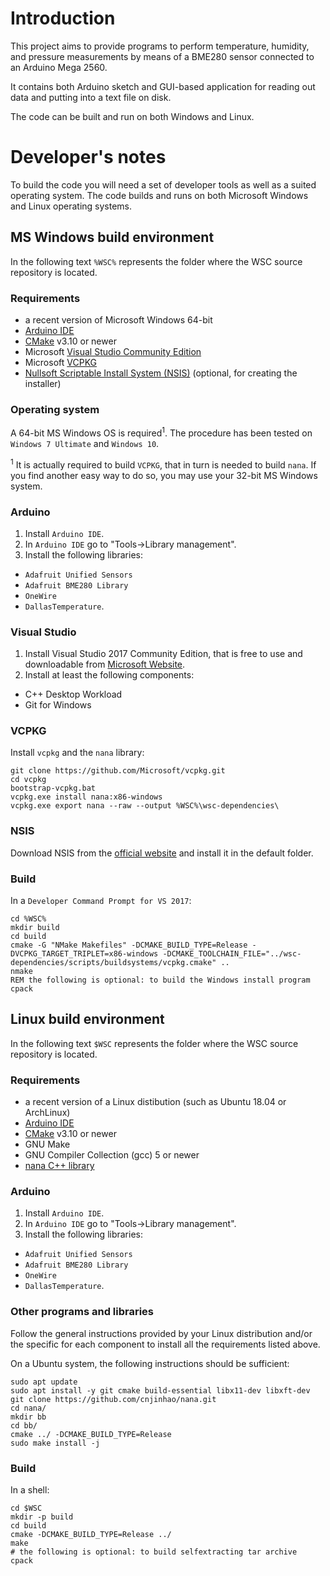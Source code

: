 # Introduction
This project aims to provide programs to perform temperature, humidity,
and pressure measurements by means of a BME280 sensor connected to an
Arduino Mega 2560.

It contains both Arduino sketch and GUI-based application for reading out
data and putting into a text file on disk.

The code can be built and run on both Windows and Linux.

# Developer's notes
To build the code you will need a set of developer tools as well as a
suited operating system. The code builds and runs on both Microsoft Windows
and Linux operating systems.

## MS Windows build environment
In the following text `%WSC%` represents the folder where the WSC source
repository is located.

### Requirements
- a recent version of Microsoft Windows 64-bit
- [Arduino IDE](https://www.arduino.cc/en/Main/Software)
- [CMake](https://cmake.org/) v3.10 or newer
- Microsoft [Visual Studio Community Edition](https://visualstudio.microsoft.com/it/downloads/)
- Microsoft [VCPKG](https://github.com/Microsoft/vcpkg)
- [Nullsoft Scriptable Install System (NSIS)](https://nsis.sourceforge.io/Main_Page) (optional, for creating the installer)

### Operating system
A 64-bit MS Windows OS is required<sup>1</sup>. The procedure has been
tested on `Windows 7 Ultimate` and `Windows 10`.

<sup>1</sup> It is actually required to build `VCPKG`, that in turn is
needed to build `nana`. If you find another easy way to do so, you may use
your 32-bit MS Windows system.

### Arduino
1. Install `Arduino IDE`.
1. In `Arduino IDE` go to "Tools->Library management".
1. Install the following libraries:
  * `Adafruit Unified Sensors`
  * `Adafruit BME280 Library`
  * `OneWire`
  * `DallasTemperature`.

### Visual Studio
1. Install Visual Studio 2017 Community Edition, that is free to use and
downloadable from [Microsoft Website](https://visualstudio.microsoft.com/it/downloads/).
2. Install at least the following components:
  * C++ Desktop Workload
  * Git for Windows

### VCPKG
Install `vcpkg` and the `nana` library:

```shell
git clone https://github.com/Microsoft/vcpkg.git
cd vcpkg
bootstrap-vcpkg.bat
vcpkg.exe install nana:x86-windows
vcpkg.exe export nana --raw --output %WSC%\wsc-dependencies\
```

### NSIS
Download NSIS from the [official website](https://nsis.sourceforge.io/Main_Page)
and install it in the default folder.

### Build
In a `Developer Command Prompt for VS 2017`:

```shell
cd %WSC%
mkdir build
cd build
cmake -G "NMake Makefiles" -DCMAKE_BUILD_TYPE=Release -DVCPKG_TARGET_TRIPLET=x86-windows -DCMAKE_TOOLCHAIN_FILE="../wsc-dependencies/scripts/buildsystems/vcpkg.cmake" ..
nmake
REM the following is optional: to build the Windows install program
cpack
```

## Linux build environment
In the following text `$WSC` represents the folder where the WSC source
repository is located.

### Requirements
- a recent version of a Linux distibution (such as Ubuntu 18.04 or ArchLinux)
- [Arduino IDE](https://www.arduino.cc/en/Main/Software)
- [CMake](https://cmake.org/) v3.10 or newer
- GNU Make
- GNU Compiler Collection (gcc) 5 or newer
- [nana C++ library](http://nanapro.org/)

### Arduino
1. Install `Arduino IDE`.
1. In `Arduino IDE` go to "Tools->Library management".
1. Install the following libraries:
  * `Adafruit Unified Sensors`
  * `Adafruit BME280 Library`
  * `OneWire`
  * `DallasTemperature`.

### Other programs and libraries
Follow the general instructions provided by your Linux distribution and/or
the specific for each component to install all the requirements listed
above.

On a Ubuntu system, the following instructions should be sufficient:

```shell
sudo apt update
sudo apt install -y git cmake build-essential libx11-dev libxft-dev
git clone https://github.com/cnjinhao/nana.git
cd nana/
mkdir bb
cd bb/
cmake ../ -DCMAKE_BUILD_TYPE=Release
sudo make install -j
```

### Build
In a shell:

```shell
cd $WSC
mkdir -p build
cd build
cmake -DCMAKE_BUILD_TYPE=Release ../
make
# the following is optional: to build selfextracting tar archive
cpack
```
